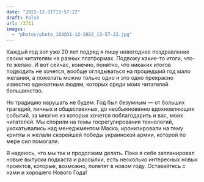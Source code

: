 ```yaml
---
date: "2022-12-31T13:57:22"
draft: False
url: /3711
images:
  - "photos/photo_103@31-12-2022_13-57-22.jpg"
---
```


Каждый год вот уже 20 лет подряд я пишу новогоднее поздравление своим читателям на разных платформах. Подвожу какие-то итоги, что-то желаю. И вот сейчас, конечно, понятно, что никаких итогов подводить не хочется, вообще оглядываться на прошедший год мало желания, а пожелать можно только одно и это одно прекрасно известно адекватным людям, которых среди моих читателей большинство.

Но традицию нарушать не будем. Год был безумным — от больших трагедий, личных и общественных, до необыкновенно вдохновляющих событий, за многие из которых хочется поблагодарить и вас, моих читателей. Мы спорили на темы госрегулирования технологий, ухохатывались над менеджментом Маска, иронизировали на тему крипты и желали скорейшей победы украинской армии, которой по мере сил помогали. 

Я надеюсь, что мы так и продолжим делать. Пока я себе запланировал новые выпуски подкаста и рассылки, есть несколько интересных новых проектов, которые, возможно, полетят в новом году. Оставайтесь с нами и хорошего Нового Года!

